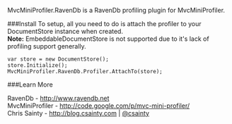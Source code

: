 MvcMiniProfiler.RavenDb is a RavenDb profiling plugin for MvcMiniProfiler.

###Install
To setup, all you need to do is attach the profiler to your DocumentStore instance when created.  
**Note:** EmbeddableDocumentStore is not supported due to it's lack of profiling support generally.

```
var store = new DocumentStore();  
store.Initialize();  
MvcMiniProfiler.RavenDb.Profiler.AttachTo(store);  
```

###Learn More

RavenDb - http://www.ravendb.net  
MvcMiniProfiler - http://code.google.com/p/mvc-mini-profiler/  
Chris Sainty - http://blog.csainty.com | [@csainty](http://www.twitter.com/csainty/)

